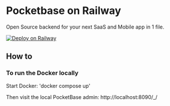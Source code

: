 # Pocketbase on Railway

Open Source backend for your next SaaS and Mobile app in 1 file.

[![Deploy on Railway](https://railway.app/button.svg)](https://railway.app/template/XfUmjI?referralCode=faraz)


## How to


### To run the Docker locally
Start Docker:
'docker compose up'

Then visit the local PocketBase admin:
http://localhost:8090/_/

